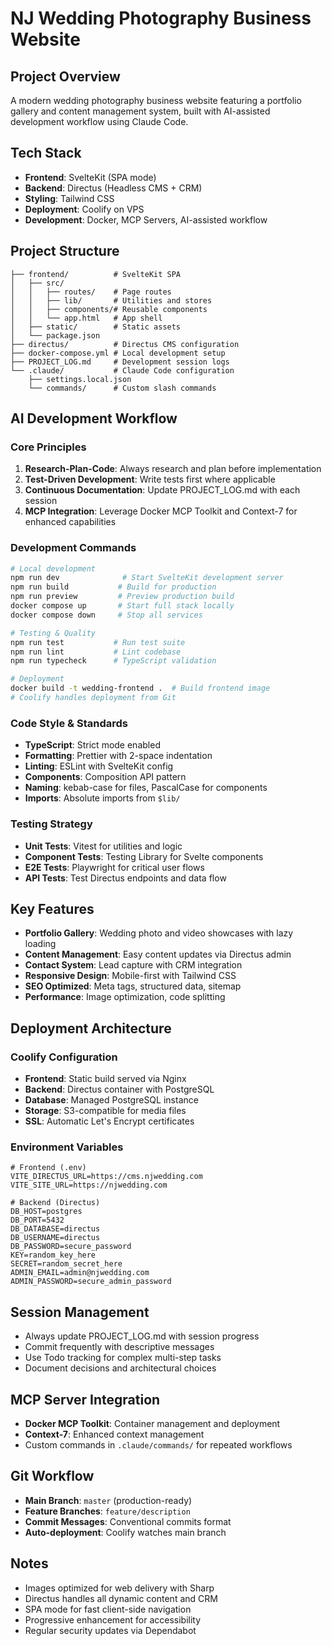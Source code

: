 # NJ Wedding Photography Business Website

## Project Overview
A modern wedding photography business website featuring a portfolio gallery and content management system, built with AI-assisted development workflow using Claude Code.

## Tech Stack
- **Frontend**: SvelteKit (SPA mode)
- **Backend**: Directus (Headless CMS + CRM)
- **Styling**: Tailwind CSS
- **Deployment**: Coolify on VPS
- **Development**: Docker, MCP Servers, AI-assisted workflow

## Project Structure
```
├── frontend/          # SvelteKit SPA
│   ├── src/
│   │   ├── routes/    # Page routes
│   │   ├── lib/       # Utilities and stores
│   │   ├── components/# Reusable components
│   │   └── app.html   # App shell
│   ├── static/        # Static assets
│   └── package.json
├── directus/          # Directus CMS configuration
├── docker-compose.yml # Local development setup
├── PROJECT_LOG.md     # Development session logs
└── .claude/           # Claude Code configuration
    ├── settings.local.json
    └── commands/      # Custom slash commands
```

## AI Development Workflow

### Core Principles
1. **Research-Plan-Code**: Always research and plan before implementation
2. **Test-Driven Development**: Write tests first where applicable
3. **Continuous Documentation**: Update PROJECT_LOG.md with each session
4. **MCP Integration**: Leverage Docker MCP Toolkit and Context-7 for enhanced capabilities

### Development Commands
```bash
# Local development
npm run dev              # Start SvelteKit development server
npm run build           # Build for production  
npm run preview         # Preview production build
docker compose up       # Start full stack locally
docker compose down     # Stop all services

# Testing & Quality
npm run test           # Run test suite
npm run lint           # Lint codebase
npm run typecheck      # TypeScript validation

# Deployment
docker build -t wedding-frontend .  # Build frontend image
# Coolify handles deployment from Git
```

### Code Style & Standards
- **TypeScript**: Strict mode enabled
- **Formatting**: Prettier with 2-space indentation
- **Linting**: ESLint with SvelteKit config
- **Components**: Composition API pattern
- **Naming**: kebab-case for files, PascalCase for components
- **Imports**: Absolute imports from `$lib/`

### Testing Strategy
- **Unit Tests**: Vitest for utilities and logic
- **Component Tests**: Testing Library for Svelte components
- **E2E Tests**: Playwright for critical user flows
- **API Tests**: Test Directus endpoints and data flow

## Key Features
- **Portfolio Gallery**: Wedding photo and video showcases with lazy loading
- **Content Management**: Easy content updates via Directus admin
- **Contact System**: Lead capture with CRM integration
- **Responsive Design**: Mobile-first with Tailwind CSS
- **SEO Optimized**: Meta tags, structured data, sitemap
- **Performance**: Image optimization, code splitting

## Deployment Architecture

### Coolify Configuration
- **Frontend**: Static build served via Nginx
- **Backend**: Directus container with PostgreSQL
- **Database**: Managed PostgreSQL instance
- **Storage**: S3-compatible for media files
- **SSL**: Automatic Let's Encrypt certificates

### Environment Variables
```env
# Frontend (.env)
VITE_DIRECTUS_URL=https://cms.njwedding.com
VITE_SITE_URL=https://njwedding.com

# Backend (Directus)
DB_HOST=postgres
DB_PORT=5432
DB_DATABASE=directus
DB_USERNAME=directus
DB_PASSWORD=secure_password
KEY=random_key_here
SECRET=random_secret_here
ADMIN_EMAIL=admin@njwedding.com
ADMIN_PASSWORD=secure_admin_password
```

## Session Management
- Always update PROJECT_LOG.md with session progress
- Commit frequently with descriptive messages
- Use Todo tracking for complex multi-step tasks
- Document decisions and architectural choices

## MCP Server Integration
- **Docker MCP Toolkit**: Container management and deployment
- **Context-7**: Enhanced context management
- Custom commands in `.claude/commands/` for repeated workflows

## Git Workflow
- **Main Branch**: `master` (production-ready)
- **Feature Branches**: `feature/description`
- **Commit Messages**: Conventional commits format
- **Auto-deployment**: Coolify watches main branch

## Notes
- Images optimized for web delivery with Sharp
- Directus handles all dynamic content and CRM
- SPA mode for fast client-side navigation
- Progressive enhancement for accessibility
- Regular security updates via Dependabot